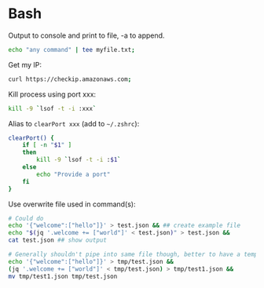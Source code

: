 # Bash

Output to console and print to file, -a to append.

```bash
echo "any command" | tee myfile.txt;
```

Get my IP:

```bash
curl https://checkip.amazonaws.com;
```

Kill process using port xxx:

```bash
kill -9 `lsof -t -i :xxx`
```

Alias to `clearPort xxx` (add to `~/.zshrc`):

```bash
clearPort() {
    if [ -n "$1" ]
    then
        kill -9 `lsof -t -i :$1`
    else
        echo "Provide a port"
    fi
}
```

Use overwrite file used in command(s):

```bash
# Could do
echo '{"welcome":["hello"]}' > test.json && ## create example file
echo "$(jq '.welcome += ["world"]' < test.json)" > test.json &&
cat test.json ## show output

# Generally shouldn't pipe into same file though, better to have a temp one
echo '{"welcome":["hello"]}' > tmp/test.json &&
(jq '.welcome += ["world"]' < tmp/test.json) > tmp/test1.json &&
mv tmp/test1.json tmp/test.json
```
